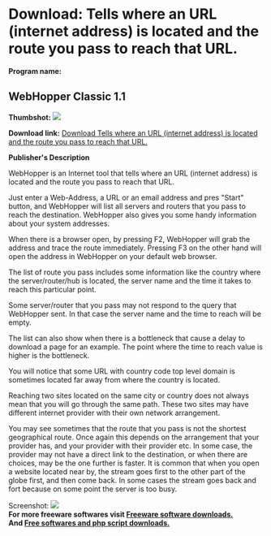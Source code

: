 # Download: Tells where an URL (internet address) is located and the route you pass to reach that URL.

**Program name:**

## WebHopper Classic 1.1

  
**Thumbshot:** ![](http://www.freewarefiles.com/screenshot/webhopperclassic_md.gif)   
  
**Download link:** [Download Tells where an URL (internet address) is located and the route you pass to reach that URL.](http://freesoftwares.boysofts.com/WebHopper-Classic_program_32860.html)  
  


**Publisher's Description**  
  


WebHopper is an Internet tool that tells where an URL (internet address) is located and the route you pass to reach that URL. 

Just enter a Web-Address, a URL or an email address and pres "Start" button, and WebHopper will list all servers and routers that you pass to reach the destination. WebHopper also gives you some handy information about your system addresses.

When there is a browser open, by pressing F2, WebHopper will grab the address and trace the route immediately. Pressing F3 on the other hand will open the address in WebHopper on your default web browser.

The list of route you pass includes some information like the country where the server/router/hub is located, the server name and the time it takes to reach this particular point.

Some server/router that you pass may not respond to the query that WebHopper sent. In that case the server name and the time to reach will be empty.

The list can also show when there is a bottleneck that cause a delay to download a page for an example. The point where the time to reach value is higher is the bottleneck.

You will notice that some URL with country code top level domain is sometimes located far away from where the country is located.

Reaching two sites located on the same city or country does not always mean that you will go through the same path. These two sites may have different internet provider with their own network arrangement.

You may see sometimes that the route that you pass is not the shortest geographical route. Once again this depends on the arrangement that your provider has, and your provider with their provider etc. In some case, the provider may not have a direct link to the destination, or when there are choices, may be the one further is faster. It is common that when you open a website located near by, the stream goes first to the other part of the globe first, and then come back. In some cases the stream goes back and fort because on some point the server is too busy.

  
  
Screenshot: ![](http://www.freewarefiles.com/screenshot/webhopperclassic.gif)   
**For more freeware softwares visit [Freeware software downloads.](http://freesoftwares.boysofts.com/)**   
**And [Free softwares and php script downloads.](http://www.boysofts.com/)**

